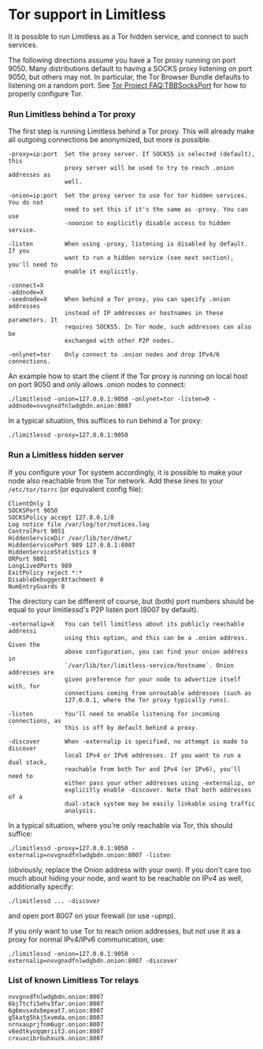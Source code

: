 # Tor support in Limitless

It is possible to run Limitless as a Tor hidden service, and connect to such
services.

The following directions assume you have a Tor proxy running on port 9050. Many
distributions default to having a SOCKS proxy listening on port 9050, but
others may not. In particular, the Tor Browser Bundle defaults to listening on
a random port. See [Tor Project FAQ:TBBSocksPort](https://www.torproject.org/docs/faq.html.en#TBBSocksPort)
for how to properly configure Tor.

### Run Limitless behind a Tor proxy

The first step is running Limitless behind a Tor proxy. This will already make
all outgoing connections be anonymized, but more is possible.

```
-proxy=ip:port  Set the proxy server. If SOCKS5 is selected (default), this
                proxy server will be used to try to reach .onion addresses as
                well.

-onion=ip:port  Set the proxy server to use for tor hidden services. You do not
                need to set this if it's the same as -proxy. You can use
                -noonion to explicitly disable access to hidden service.

-listen         When using -proxy, listening is disabled by default. If you
                want to run a hidden service (see next section), you'll need to
                enable it explicitly.

-connect=X
-addnode=X
-seednode=X     When behind a Tor proxy, you can specify .onion addresses
                instead of IP addresses or hostnames in these parameters. It
                requires SOCKS5. In Tor mode, such addresses can also be
                exchanged with other P2P nodes.

-onlynet=tor    Only connect to .onion nodes and drop IPv4/6 connections.
```

An example how to start the client if the Tor proxy is running on local host on
port 9050 and only allows .onion nodes to connect:

```
./limitlessd -onion=127.0.0.1:9050 -onlynet=tor -listen=0 -addnode=nvvgnxdfnlwdgbdn.onion:8007
```

In a typical situation, this suffices to run behind a Tor proxy:

```
./limitlessd -proxy=127.0.0.1:9050
```

### Run a Limitless hidden server

If you configure your Tor system accordingly, it is possible to make your node
also reachable from the Tor network. Add these lines to your `/etc/tor/torrc`
(or equivalent config file):

```
ClientOnly 1
SOCKSPort 9050
SOCKSPolicy accept 127.0.0.1/8
Log notice file /var/log/tor/notices.log
ControlPort 9051
HiddenServiceDir /var/lib/tor/dnet/
HiddenServicePort 989 127.0.0.1:8007
HiddenServiceStatistics 0
ORPort 9001
LongLivedPorts 989
ExitPolicy reject *:*
DisableDebuggerAttachment 0
NumEntryGuards 8
```

The directory can be different of course, but (both) port numbers should be
equal to your limitlessd's P2P listen port (8007 by default).

```
-externalip=X   You can tell limitless about its publicly reachable addressi
                using this option, and this can be a .onion address. Given the
                above configuration, you can find your onion address in
                `/var/lib/tor/limitless-service/hostname`. Onion addresses are
                given preference for your node to advertize itself with, for
                connections coming from unroutable addresses (such as
                127.0.0.1, where the Tor proxy typically runs).

-listen         You'll need to enable listening for incoming connections, as
                this is off by default behind a proxy.

-discover       When -externalip is specified, no attempt is made to discover
                local IPv4 or IPv6 addresses. If you want to run a dual stack,
                reachable from both Tor and IPv4 (or IPv6), you'll need to
                either pass your other addresses using -externalip, or
                explicitly enable -discover. Note that both addresses of a
                dual-stack system may be easily linkable using traffic
                analysis.
```

In a typical situation, where you're only reachable via Tor, this should
suffice:

```
./limitlessd -proxy=127.0.0.1:9050 -externalip=nvvgnxdfnlwdgbdn.onion:8007 -listen
```

(obviously, replace the Onion address with your own). If you don't care too
much about hiding your node, and want to be reachable on IPv4 as well,
additionally specify:

```
./limitlessd ... -discover
```

and open port 8007 on your firewall (or use -upnp).

If you only want to use Tor to reach onion addresses, but not use it as a proxy
for normal IPv4/IPv6 communication, use:

```
./limitlessd -onion=127.0.0.1:9050 -externalip=nvvgnxdfnlwdgbdn.onion:8007 -discover
```

### List of known Limitless Tor relays

```
nvvgnxdfnlwdgbdn.onion:8007
6bj7tcfi5ehv3far.onion:8007
6g6mvsxdxbepeat7.onion:8007
g5katg5hkj5xvmda.onion:8007
nrnxauprjfnm6ugr.onion:8007
v6edtkyoqqmriit2.onion:8007
crxuxcibrbuhxuzk.onion:8007
```
